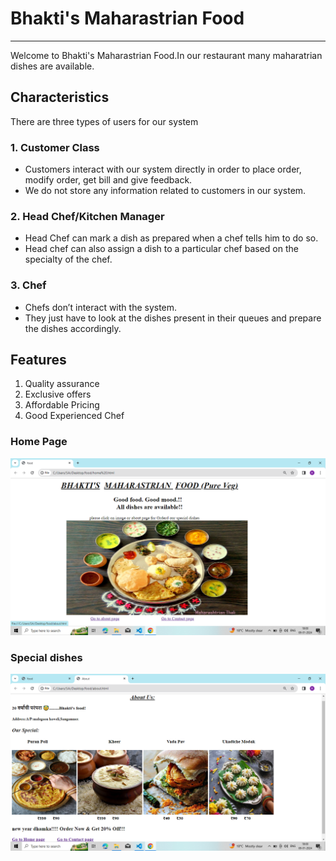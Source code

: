 # **Bhakti's Maharastrian Food**
---
Welcome to Bhakti's Maharastrian Food.In our restaurant many maharatrian dishes are available.

## Characteristics
There are three types of users for our system
### 1. Customer Class
- Customers interact with our system directly in order to place order, modify order, get bill and give feedback. 
- We do not store any information related to customers in our system. 
### 2. Head Chef/Kitchen Manager
- Head Chef can mark a dish as prepared when a chef tells him to do so. 
-  Head chef can also assign a dish to a particular chef based on the specialty of the chef.

### 3. Chef
- Chefs don’t interact with the system.
- They just have to look at the dishes present in their queues and prepare the dishes accordingly. 

## Features
1. Quality assurance
2. Exclusive offers
3. Affordable Pricing
4. Good Experienced Chef

### Home Page
![Home Page](./img/pictures/home-page.png)

### Special dishes
![Home Page](./img/pictures/special-dishes.png)


